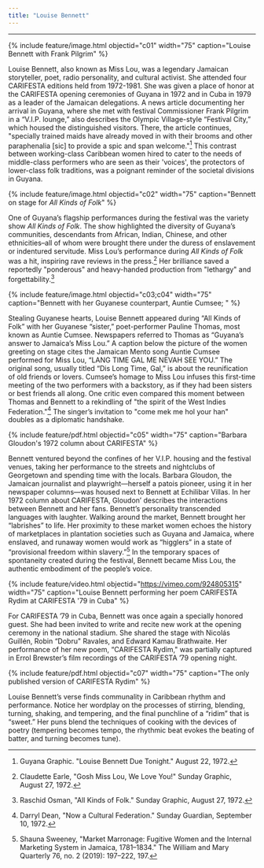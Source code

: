 ```yaml
---
title: "Louise Bennett"
---
```

---

{% include feature/image.html objectid="c01" width="75" caption="Louise Bennett with Frank Pilgrim" %}

Louise Bennett, also known as Miss Lou, was a legendary Jamaican storyteller, poet, radio personality, and cultural activist. She attended four CARIFESTA editions held from 1972-1981. She was given a place of honor at the CARIFESTA opening ceremonies of Guyana in 1972 and in Cuba in 1979 as a leader of the Jamaican delegations. A news article documenting her arrival in Guyana, where she met with festival Commissioner Frank Pilgrim in a “V.I.P. lounge,” also describes the Olympic Village-style “Festival City,” which housed the distinguished visitors. There, the article continues, "specially trained maids have already moved in with their brooms and other paraphenalia [sic] to provide a spic and span welcome."[^louise-bennett-1] This contrast between working-class Caribbean women hired to cater to the needs of middle-class performers who are seen as their 'voices', the protectors of lower-class folk traditions, was a poignant reminder of the societal divisions in Guyana.

{% include feature/image.html objectid="c02" width="75" caption="Bennett on stage for <i>All Kinds of Folk</i>" %}

One of Guyana’s flagship performances during the festival was the variety show *All Kinds of Folk*. The show highlighted the diversity of Guyana’s communities, descendants from African, Indian, Chinese, and other ethnicities–all of whom were brought there under the duress of enslavement or indentured servitude. Miss Lou’s performance during *All Kinds of Folk* was a hit, inspiring rave reviews in the press.⁠[^louise-bennett-2] Her brilliance saved a reportedly "ponderous" and heavy-handed production from "lethargy" and forgettability.⁠[^louise-bennett-3]

{% include feature/image.html objectid="c03;c04" width="75" caption="Bennett with her Guyanese counterpart, Auntie Cumsee; " %}

Stealing Guyanese hearts, Louise Bennett appeared during “All Kinds of Folk” with her Guyanese “sister,” poet-performer Pauline Thomas, most known as Auntie Cumsee. Newspapers referred to Thomas as “Guyana’s answer to Jamaica’s Miss Lou.” A caption below the picture of the women greeting on stage cites the Jamaican Mento song Auntie Cumsee performed for Miss Lou, “LANG TIME GAL ME NEVAH SEE YOU.”⁠ The original song, usually titled “Dis Long Time, Gal,” is about the reunification of old friends or lovers. Cumsee’s homage to Miss Lou infuses this first-time meeting of the two performers with a backstory, as if they had been sisters or best friends all along. One critic even compared this moment between Thomas and Bennett to a rekindling of "the spirit of the West Indies Federation."⁠[^louise-bennett-4] The singer’s invitation to "come mek me hol your han" doubles as a diplomatic handshake.

{% include feature/pdf.html objectid="c05" width="75" caption="Barbara Gloudon's 1972 column about CARIFESTA" %}

Bennett ventured beyond the confines of her V.I.P. housing and the festival venues, taking her performance to the streets and nightclubs of Georgetown and spending time with the locals. Barbara Gloudon, the Jamaican journalist and playwright—herself a patois pioneer, using it in her newspaper columns—was housed next to Bennett at Echilibar Villas. In her 1972 column about CARIFESTA, Gloudon’ describes the interactions between Bennett and her fans. Bennett’s personality transcended languages with laughter. Walking around the market, Bennett brought her “labrishes” to life. Her proximity to these market women echoes the history of marketplaces in plantation societies such as Guyana and Jamaica, where enslaved, and runaway women would work as “higglers” in a state of “provisional freedom within slavery.”⁠[^louise-bennett-5] In the temporary spaces of spontaneity created during the festival, Bennett became Miss Lou, the authentic embodiment of the people’s voice.

{% include feature/video.html objectid="https://vimeo.com/924805315" width="75" caption="Louise Bennett performing her poem CARIFESTA Rydim at CARIFESTA '79 in Cuba" %}

For CARIFESTA ’79 in Cuba, Bennett was once again a specially honored guest. She had been invited to write and recite new work at the opening ceremony in the national stadium. She shared the stage with Nicolás Guillén, Robin “Dobru" Ravales, and Edward Kamau Brathwaite. Her performance of her new poem, “CARIFESTA Rydim," was partially captured in Errol Brewster’s film recordings of the CARIFESTA ’79 opening night.

{% include feature/pdf.html objectid="c07" width="75" caption="The only published version of CARIFESTA Rydim" %}

Louise Bennett’s verse finds communality in Caribbean rhythm and performance.  Notice her wordplay on the processes of stirring, blending, turning, shaking, and tempering, and the final punchline of a “ridim” that is “sweet.” Her puns blend the techniques of cooking with the devices of poetry (tempering becomes tempo, the rhythmic beat evokes the beating of batter, and turning becomes tune).

[^louise-bennett-1]: Guyana Graphic. "Louise Bennett Due Tonight." August 22, 1972.
[^louise-bennett-2]: Claudette Earle, "Gosh Miss Lou, We Love You!" Sunday Graphic, August 27, 1972.
[^louise-bennett-3]: Raschid Osman, "All Kinds of Folk." Sunday Graphic, August 27, 1972.
[^louise-bennett-4]: Darryl Dean, "Now a Cultural Federation." Sunday Guardian, September 10, 1972.
[^louise-bennett-5]: Shauna Sweeney, "Market Marronage: Fugitive Women and the Internal Marketing System in Jamaica, 1781–1834." The William and Mary Quarterly 76, no. 2 (2019): 197–222, 197.